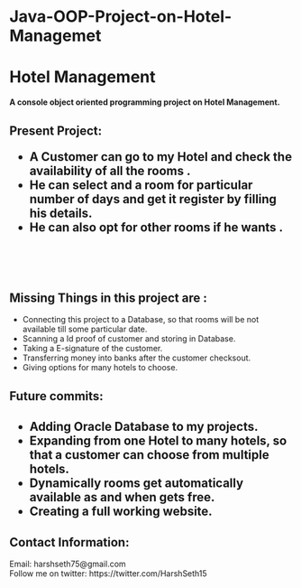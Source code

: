 # Java-OOP-Project-on-Hotel-Managemet
<h1>Hotel Management</h1>
 <b>A console object oriented programming project on Hotel Management. </b>

<h2>Present Project:<br>
  <ul>
  <li>A Customer can go to my Hotel and check the availability of all the rooms .
  <li>He can select and a room for particular number of days and get it register by filling his details.
  <li>He can also opt for other rooms if he wants .
  </ul>
<br><br>

<h2>Missing Things in this project are :</h2>
  <ul>
  <li>Connecting this project to a Database, so that rooms will be not available till some particular date.
  <li>Scanning a Id proof of customer and storing in Database.
  <li>Taking a E-signature of the customer.
  <li>Transferring money into banks after the customer checksout.
  <li>Giving options for many hotels to choose.
  </ul>
<h2>Future commits:<h2>
  <ul>
  <li>Adding Oracle Database to my projects.
  <li>Expanding from one Hotel to many hotels, so that a customer can choose from multiple hotels.
  <li>Dynamically rooms get automatically available as and when gets free.
  <li>Creating a full working website.
  </ul>


<h2>Contact Information:</h2>
    Email: harshseth75@gmail.com<br>
    Follow me on twitter: https://twitter.com/HarshSeth15
